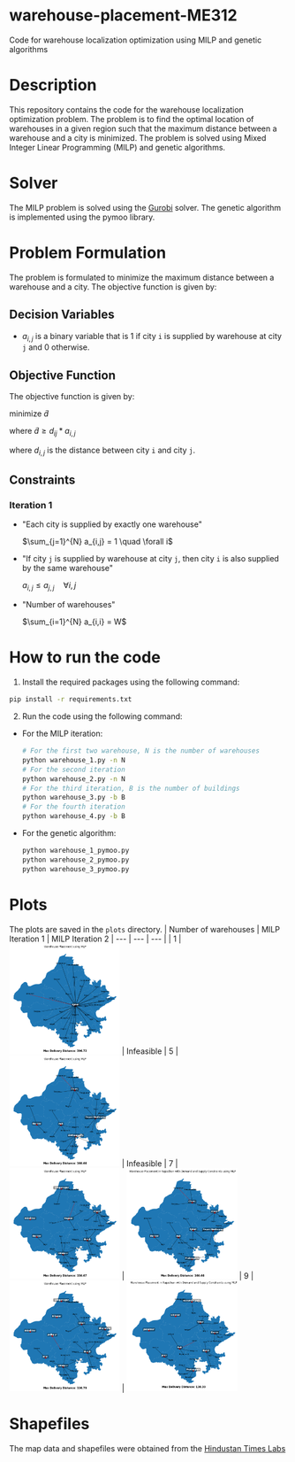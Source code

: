 # warehouse-placement-ME312
Code for warehouse localization optimization using MILP and genetic algorithms

# Description
This repository contains the code for the warehouse localization optimization problem. The problem is to find the optimal location of warehouses in a given region such that the maximum distance between a warehouse and a city is minimized. The problem is solved using Mixed Integer Linear Programming (MILP) and genetic algorithms.

# Solver
The MILP problem is solved using the [Gurobi](https://www.gurobi.com/) solver. The genetic algorithm is implemented using the pymoo library.

# Problem Formulation
The problem is formulated to minimize the maximum distance between a warehouse and a city. The objective function is given by:


## Decision Variables
- $a_{i,j}$ is a binary variable that is 1 if city `i` is supplied by warehouse at city `j` and 0 otherwise.

## Objective Function
The objective function is given by:

minimize  $\tilde{d}$

where $\tilde{d} \geq d_{ij} * a_{i,j}$

where $d_{i,j}$ is the distance between city `i` and city `j`. 

## Constraints
### Iteration 1
- "Each city is supplied by exactly one warehouse"

    $\sum_{j=1}^{N} a_{i,j} = 1 \quad \forall i$ 

- "If city `j` is supplied by warehouse at city `j`, then city `i` is also supplied by the same warehouse"

    $a_{i,j} \leq a_{j,j} \quad \forall i,j$

- "Number of warehouses"

    $\sum_{i=1}^{N} a_{i,i} = W$


# How to run the code

1. Install the required packages using the following command:
```bash
pip install -r requirements.txt
```

2. Run the code using the following command:
- For the MILP iteration:
    ```bash
    # For the first two warehouse, N is the number of warehouses
    python warehouse_1.py -n N 
    # For the second iteration
    python warehouse_2.py -n N
    # For the third iteration, B is the number of buildings
    python warehouse_3.py -b B
    # For the fourth iteration
    python warehouse_4.py -b B
    ```
- For the genetic algorithm:
    ```bash
    python warehouse_1_pymoo.py
    python warehouse_2_pymoo.py
    python warehouse_3_pymoo.py
    ```
# Plots
The plots are saved in the `plots` directory.
| Number of warehouses | MILP Iteration 1 | MILP Iteration 2
| --- | --- | --- |
| 1 | <img src="Plots/rajasthan_v1_w1_MLP.png" alt="drawing" style="width:200px;"/> | Infeasible
| 5 | <img src="Plots/rajasthan_v1_w5_MLP.png" alt="drawing" style="width:200px;"/> | Infeasible 
| 7 | <img src="Plots/rajasthan_v1_w7_MLP.png" alt="drawing" style="width:200px;"/> | <img src="Plots/rajasthan_v2_w7_MLP.png" alt="drawing" style="width:200px;"/>
| 9 | <img src="Plots/rajasthan_v1_w9_MLP.png" alt="drawing" style="width:200px;"/> | <img src="Plots/rajasthan_v2_w9_MLP.png" alt="drawing" style="width:200px;"/>

# Shapefiles
The map data and shapefiles were obtained from the [Hindustan Times Labs](
    https://github.com/HindustanTimesLabs/shapefiles/blob/master/state_ut/rajasthan/district/rajasthan_district.zip
)